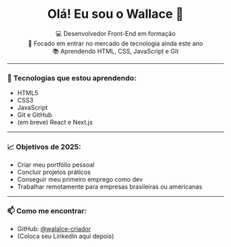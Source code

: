 <h1 align="center">Olá! Eu sou o Wallace 👋</h1>

<p align="center">
  💻 Desenvolvedor Front-End em formação <br/>
  🚀 Focado em entrar no mercado de tecnologia ainda este ano <br/>
  📚 Aprendendo HTML, CSS, JavaScript e Git <br/>
</p>

---

### 🚀 Tecnologias que estou aprendendo:
- HTML5
- CSS3
- JavaScript
- Git e GitHub
- (em breve) React e Next.js

---

### 📈 Objetivos de 2025:
- Criar meu portfólio pessoal
- Concluir projetos práticos
- Conseguir meu primeiro emprego como dev
- Trabalhar remotamente para empresas brasileiras ou americanas

---

### 📫 Como me encontrar:
- GitHub: [@walalce-criador](https://github.com/walalce-criador)
- (Coloca seu LinkedIn aqui depois)
